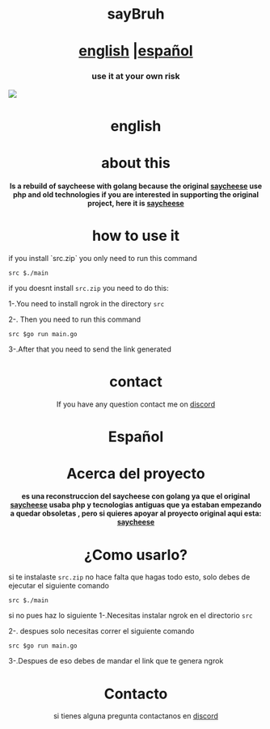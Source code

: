 

<h1 align="center"> sayBruh</h1>
<h1 align="center"> <a href="#english">english</a> |<a href="#español">español</a></h1>
<h3 align="center">
use it at your own risk</h3>
<img src="https://media.discordapp.net/attachments/786752885982625862/793290558164566026/Captura_de_Pantalla_2020-12-28_a_las_7.33.13_p.m..png?width=1256&height=693">

<h1 align="center" id="english"> english<h1>
<h1 align ="center">about this</h1>
<h4 align="center" >Is a rebuild of saycheese with golang because the original <a href="https://github.com/hangetzzu/saycheese">saycheese</a> use php and  old technologies
 if you are interested in supporting the original project, here it is <a href="https://github.com/hangetzzu/saycheese">saycheese</a></h4>

<h1 align="center">how to use it </h1>
if you install `src.zip` you only need to run this command

```
src $./main
```

if you doesnt install `src.zip` you need to do this:

1-.You need to install ngrok in the directory `src`

2-. Then you need to run this command 
```
src $go run main.go
```

3-.After that you need to send the link generated
<h1 align="center"> contact</h1>
<p align="center">
If you have any question contact me on <a href="https://discord.gg/DPYXzgZQhN">discord</a>
</p>


<h1 align ="center" id="español"> Español</h1>

<h1 align ="center">Acerca del proyecto</h1>

<h4 align="center" >es una reconstruccion del saycheese con golang ya que el original <a href="https://github.com/hangetzzu/saycheese">saycheese</a> usaba php y tecnologias antiguas que ya estaban empezando a quedar obsoletas , pero si quieres apoyar al proyecto original aqui esta: <a href="https://github.com/hangetzzu/saycheese">saycheese</a></h4>

<h1 align="center">¿Como usarlo? </h1>

si te instalaste `src.zip` no hace falta que hagas todo esto, solo debes de ejecutar el siguiente comando
```
src $./main
```
si no pues haz lo siguiente 
1-.Necesitas instalar ngrok en el directorio `src`

2-. despues solo necesitas correr el siguiente comando
```
src $go run main.go
```

3-.Despues de eso debes de mandar el link que te genera ngrok
<h1 align="center"> Contacto</h1>
<p align="center">
si tienes alguna pregunta contactanos en <a href="https://discord.gg/DPYXzgZQhN">discord</a>
 </p>
